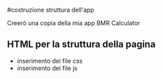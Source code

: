 #costruzione struttura dell'app

Creerò una copia della mia app BMR Calculator

## HTML per la struttura della pagina
* inserimento dei file css
* inserimento dei file js
